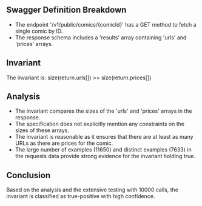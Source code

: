 ## Swagger Definition Breakdown
- The endpoint '/v1/public/comics/{comicId}' has a GET method to fetch a single comic by ID.
- The response schema includes a 'results' array containing 'urls' and 'prices' arrays.

## Invariant
The invariant is: size(return.urls[]) >= size(return.prices[])

## Analysis
- The invariant compares the sizes of the 'urls' and 'prices' arrays in the response.
- The specification does not explicitly mention any constraints on the sizes of these arrays.
- The invariant is reasonable as it ensures that there are at least as many URLs as there are prices for the comic.
- The large number of examples (11650) and distinct examples (7633) in the requests data provide strong evidence for the invariant holding true.

## Conclusion
Based on the analysis and the extensive testing with 10000 calls, the invariant is classified as true-positive with high confidence.

